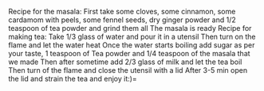Recipe for the masala:
First take some cloves, some cinnamon, some cardamom with peels, some fennel seeds, dry ginger powder and 1/2 teaspoon of tea powder and grind them all
The masala is ready
Recipe for making tea:
Take 1/3 glass of water and pour it in a utensil
Then turn on the flame and let the water heat
Once the water starts boiling add sugar as per your taste, 1 teaspoon of Tea powder and 1/4 teaspoon of the masala that we made
Then after sometime add 2/3 glass of milk and let the tea boil
Then turn of the flame and close the utensil with a lid
After 3-5 min open the lid and strain the tea and enjoy it:)=